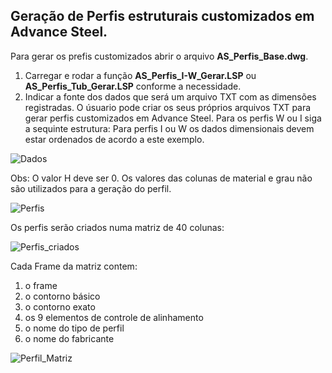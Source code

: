 ## Geração de Perfis estruturais customizados em Advance Steel.

Para gerar os prefis customizados abrir o arquivo **AS_Perfis_Base.dwg**.
1. Carregar e rodar a função **AS_Perfis_I-W_Gerar.LSP** ou **AS_Perfis_Tub_Gerar.LSP** conforme a necessidade.
2. Indicar a fonte dos dados que será um arquivo TXT com as dimensões registradas. O úsuario pode criar os seus 
próprios arquivos TXT para gerar perfis customizados em Advance Steel. Para os perfis W ou I siga a sequinte estrutura:
Para perfis I ou W os dados dimensionais devem estar ordenados de acordo a este exemplo. 

![Dados](https://github.com/JLMenegotto/AulasBIM/assets/9437020/91f4e98f-6b04-498f-9baa-fddf7ba9eeb6)

Obs: O valor H deve ser 0. Os valores das colunas de material e grau não são utilizados para a geração do perfil.

![Perfis](https://github.com/JLMenegotto/AulasBIM/assets/9437020/7d3b8544-b4d3-4ac7-9e7f-d729d9d43ab8)

Os perfis serão criados numa matriz de 40 colunas: 

![Perfis_criados](https://github.com/JLMenegotto/AulasBIM/assets/9437020/7bcc816d-9b52-44bd-902d-df1451759dcc)

Cada Frame da matriz contem:

 1. o frame
 2. o contorno básico 
 3. o contorno exato 
 4. os 9 elementos de controle de alinhamento
 5. o nome do tipo de perfil
 6. o nome do fabricante 
 
![Perfil_Matriz](https://github.com/JLMenegotto/AulasBIM/assets/9437020/9c0ad315-5e22-4dad-a140-c2cc8c423778)

